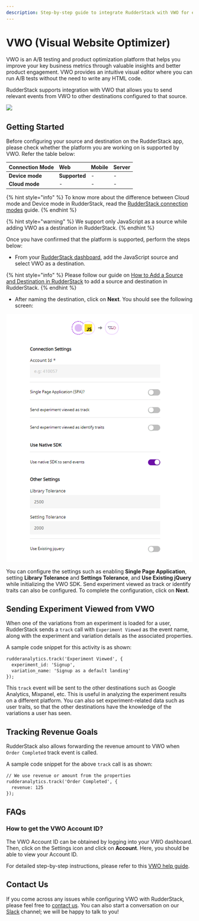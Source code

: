 ```yaml
---
description: Step-by-step guide to integrate RudderStack with VWO for efficient A/B testing
---
```


# VWO \(Visual Website Optimizer\)

VWO is an A/B testing and product optimization platform that helps you improve your key business metrics through valuable insights and better product engagement. VWO provides an intuitive visual editor where you can run A/B tests without the need to write any HTML code.

RudderStack supports integration with VWO that allows you to send relevant events from VWO to other destinations configured to that source.

![](https://img.shields.io/badge/stability-beta-blueviolet?style=for-the-badge&logo=github)

## Getting Started

Before configuring your source and destination on the RudderStack app, please check whether the platform you are working on is supported by VWO. Refer the table below:

| **Connection Mode** | **Web** | **Mobile** | **Server** |
| :--- | :--- | :--- | :--- |
| **Device mode** | **Supported** | - | - |
| **Cloud mode** | - | - | - |

{% hint style="info" %}
To know more about the difference between Cloud mode and Device mode in RudderStack, read the [RudderStack connection modes](https://docs.rudderstack.com/get-started/rudderstack-connection-modes) guide.
{% endhint %}

{% hint style="warning" %}
We support only JavaScript as a source while adding VWO as a destination in RudderStack.
{% endhint %}

Once you have confirmed that the platform is supported, perform the steps below:

* From your [RudderStack dashboard](https://app.rudderlabs.com/), add the JavaScript source and select VWO as a destination.

{% hint style="info" %}
Please follow our guide on [How to Add a Source and Destination in RudderStack](https://docs.rudderstack.com/how-to-guides/adding-source-and-destination-rudderstack) to add a source and destination in RudderStack.
{% endhint %}

* After naming the destination, click on **Next**. You should see the following screen:

![](../.gitbook/assets/image%20%2844%29.png)

You can configure the settings such as enabling **Single Page Application**, setting **Library Tolerance** and **Settings Tolerance**, and **Use Existing jQuery** while initializing the VWO SDK. Send experiment viewed as track or identify traits can also be configured. To complete the configuration, click on **Next**.

## Sending Experiment Viewed from VWO

When one of the variations from an experiment is loaded for a user, RudderStack sends a `track` call with `Experiment Viewed` as the event name, along with the experiment and variation details as the associated properties.

A sample code snippet for this activity is as shown:

```text
rudderanalytics.track('Experiment Viewed', {
  experiment_id: 'Signup',
  variation_name: 'Signup as a default landing'
});
```

This `track` event will be sent to the other destinations such as Google Analytics, Mixpanel, etc. This is useful in analyzing the experiment results on a different platform. You can also set experiment-related data such as user traits, so that the other destinations have the knowledge of the variations a user has seen.

## Tracking Revenue Goals

RudderStack also allows forwarding the revenue amount to VWO when `Order Completed` track event is called.

A sample code snippet for the above `track` call is as shown:

```text
// We use revenue or amount from the properties
rudderanalytics.track('Order Completed', {
  revenue: 125
});
```

## FAQs

### How to get the VWO Account ID?

The VWO Account ID can be obtained by logging into your VWO dashboard. Then, click on the Settings icon and click on **Account**. Here, you should be able to view your Account ID.

For detailed step-by-step instructions, please refer to this [VWO help guide](https://help.vwo.com/hc/en-us/articles/360008469173-How-to-find-your-account-ID).

## Contact Us

If you come across any issues while configuring VWO with RudderStack, please feel free to [contact us](mailto:%20contact@rudderstack.com). You can also start a conversation on our [Slack](https://resources.rudderstack.com/join-rudderstack-slack) channel; we will be happy to talk to you!




